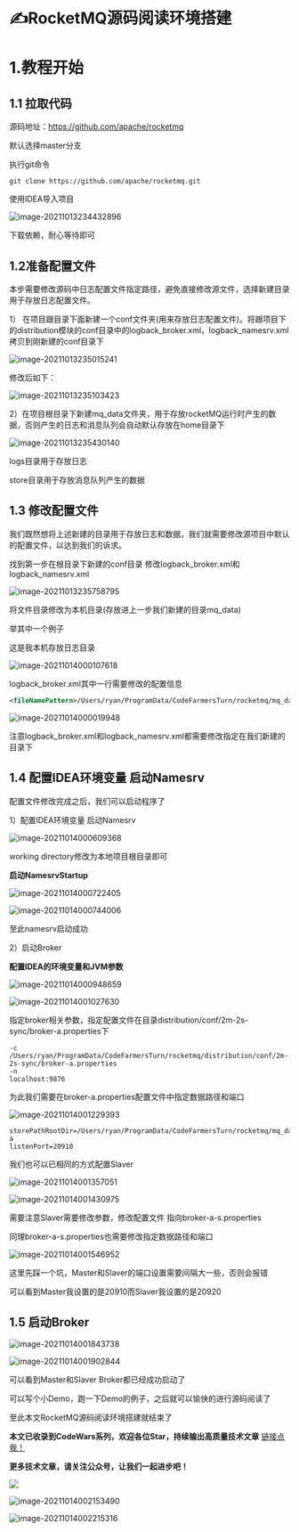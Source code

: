 # ✍RocketMQ源码阅读环境搭建

# 1.教程开始

## 1.1 拉取代码

源码地址：https://github.com/apache/rocketmq

默认选择master分支

执行git命令

```git
git clone https://github.com/apache/rocketmq.git
```

使用IDEA导入项目

![image-20211013234432896](img/image-20211013234432896.png)

下载依赖，耐心等待即可



## 1.2准备配置文件

本步需要修改源码中日志配置文件指定路径，避免直接修改源文件，选择新建目录用于存放日志配置文件。



1） 在项目跟目录下面新建一个conf文件夹(用来存放日志配置文件)。将跟项目下的distribution模块的conf目录中的logback_broker.xml，logback_namesrv.xml拷贝到刚新建的conf目录下

![image-20211013235015241](img/image-20211013235015241.png)

修改后如下：

![image-20211013235103423](img/image-20211013235103423.png)

2）在项目根目录下新建mq_data文件夹，用于存放rocketMQ运行时产生的数据，否则产生的日志和消息队列会自动默认存放在home目录下

![image-20211013235430140](img/image-20211013235430140.png)

logs目录用于存放日志

store目录用于存放消息队列产生的数据



## 1.3 修改配置文件

我们既然想将上述新建的目录用于存放日志和数据，我们就需要修改源项目中默认的配置文件，以达到我们的诉求。

找到第一步在根目录下新建的conf目录 修改logback_broker.xml和logback_namesrv.xml

![image-20211013235758795](img/image-20211013235758795.png)

将文件目录修改为本机目录(存放进上一步我们新建的目录mq_data)

举其中一个例子

这是我本机存放日志目录

![image-20211014000107618](img/image-20211014000107618.png)

logback_broker.xml其中一行需要修改的配置信息

```xml
<fileNamePattern>/Users/ryan/ProgramData/CodeFarmersTurn/rocketmq/mq_data/logs/rocketmqlogs/broker_default.%i.log.gz</fileNamePattern>
```

![image-20211014000019948](img/image-20211014000019948.png)

注意logback_broker.xml和logback_namesrv.xml都需要修改指定在我们新建的目录下



## 1.4 配置IDEA环境变量 启动Namesrv

配置文件修改完成之后，我们可以启动程序了

1）配置IDEA环境变量 启动Namesrv

![image-20211014000609368](img/image-20211014000609368.png)

working directory修改为本地项目根目录即可

**启动NamesrvStartup**

![image-20211014000722405](img/image-20211014000722405.png)

![image-20211014000744006](img/image-20211014000744006.png)

至此namesrv启动成功

2）启动Broker

**配置IDEA的环境变量和JVM参数**

![image-20211014000948659](img/image-20211014000948659.png)

![image-20211014001027630](img/image-20211014001027630.png)

指定broker相关参数，指定配置文件在目录distribution/conf/2m-2s-sync/broker-a.properties下

```
-c
/Users/ryan/ProgramData/CodeFarmersTurn/rocketmq/distribution/conf/2m-2s-sync/broker-a.properties
-n
localhost:9876
```



为此我们需要在broker-a.properties配置文件中指定数据路径和端口

![image-20211014001229393](img/image-20211014001229393.png)

```
storePathRootDir=/Users/ryan/ProgramData/CodeFarmersTurn/rocketmq/mq_data/store/brocker-a
listenPort=20910
```

我们也可以已相同的方式配置Slaver

![image-20211014001357051](img/image-20211014001357051.png)

![image-20211014001430975](img/image-20211014001430975.png)

需要注意Slaver需要修改参数，修改配置文件 指向broker-a-s.properties

同理broker-a-s.properties也需要修改指定数据路径和端口

![image-20211014001546952](img/image-20211014001546952.png)

这里先踩一个坑，Master和Slaver的端口设置需要间隔大一些，否则会报错

可以看到Master我设置的是20910而Slaver我设置的是20920



## 1.5 启动Broker

![image-20211014001843738](img/image-20211014001843738.png)

![image-20211014001902844](img/image-20211014001902844.png)

可以看到Master和Slaver Broker都已经成功启动了

可以写个小Demo，跑一下Demo的例子，之后就可以愉快的进行源码阅读了

至此本文RocketMQ源码阅读环境搭建就结束了



**本文已收录到CodeWars系列，欢迎各位Star，持续输出高质量技术文章**
[链接点我！](https://gitee.com/effective-java/CodeWars)


**更多技术文章，请关注公众号，让我们一起进步吧！**

![](https://img-blog.csdnimg.cn/2020120416583873.png#pic_center#pic_center)

![image-20211014002153490](img/image-20211014002153490.png)

![image-20211014002215316](img/image-20211014002215316.png)

